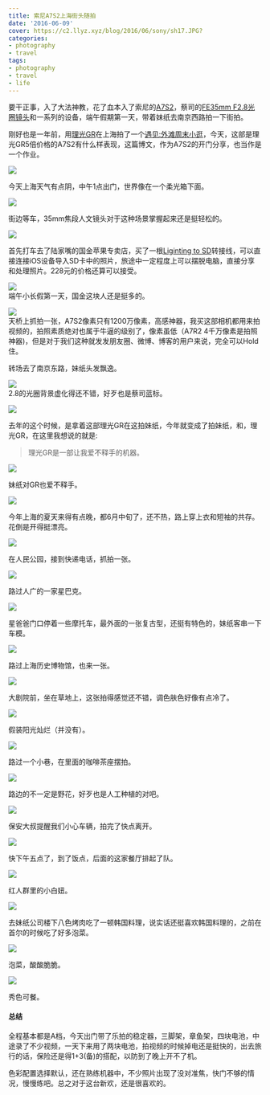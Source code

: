 ```yaml
---
title: 索尼A7S2上海街头随拍
date: '2016-06-09'
cover: https://c2.llyz.xyz/blog/2016/06/sony/sh17.JPG?
categories:
- photography
- travel
tags:
- photography
- travel
- life
---
```



要干正事，入了大法神教，花了血本入了索尼的[A7S2](https://s.taobao.com/search?q=a7s2&imgfile=&commend=all&ssid=s5-e&search_type=item&sourceId=tb.index&spm=a21bo.50862.201856-taobao-item.1&ie=utf8&initiative_id=tbindexz_20160610&app=detailproduct&through=1)，蔡司的[FE35mm F2.8光圈镜头](https://s.taobao.com/search?q=fe35+2.8&imgfile=&ie=utf8)和一系列的设备，端午假期第一天，带着妹纸去南京西路拍一下街拍。

刚好也是一年前，用[理光GR](https://luolei.org/tag/ricohgr/)在上海拍了一个[遇见:外滩周末小逛](https://luolei.org/meet-shanghai-july/)，今天，这部是理光GR5倍价格的A7S2有什么样表现，这篇博文，作为A7S2的开门分享，也当作是一个作业。

![](https://c2.llyz.xyz/blog/2016/06/sony/sh1.JPG)

今天上海天气有点阴，中午1点出门，世界像在一个柔光箱下面。

![](https://c2.llyz.xyz/blog/2016/06/sony/sh2.JPG)

街边等车，35mm焦段人文镜头对于这种场景掌握起来还是挺轻松的。

![](https://c2.llyz.xyz/blog/2016/06/sony/sh4.JPG)

首先打车去了陆家嘴的国金苹果专卖店，买了一根[Liginting to SD](https://www.apple.com/cn/shop/product/MJYT2FE/A/lightning-%E8%87%B3-sd-%E5%8D%A1%E7%9B%B8%E6%9C%BA%E8%AF%BB%E5%8D%A1%E5%99%A8?fnode=91)转接线，可以直接连接iOS设备导入SD卡中的照片，旅途中一定程度上可以摆脱电脑，直接分享和处理照片。228元的价格还算可以接受。

![](https://c2.llyz.xyz/blog/2016/06/sony/sh5.JPG)  
端午小长假第一天，国金这块人还是挺多的。

![](https://c2.llyz.xyz/blog/2016/06/sony/sh6.JPG)  
天桥上抓拍一张，A7S2像素只有1200万像素，高感神器，我买这部相机都用来拍视频的，拍照素质绝对也属于牛逼的级别了，像素虽低（A7R2 4千万像素是拍照神器)，但是对于我们这种就发发朋友圈、微博、博客的用户来说，完全可以Hold住。

转场去了南京东路，妹纸头发飘逸。

![](https://c2.llyz.xyz/blog/2016/06/sony/sh8.JPG)  
2.8的光圈背景虚化得还不错，好歹也是蔡司蓝标。

![](https://c2.llyz.xyz/blog/2016/06/sony/sh9.JPG)

去年的这个时候，是拿着这部理光GR在这拍妹纸，今年就变成了拍妹纸，和，理光GR，在这里我想说的就是:

> 理光GR是一部让我爱不释手的机器。

![](https://c2.llyz.xyz/blog/2016/06/sony/sh11.JPG)

妹纸对GR也爱不释手。

![](https://c2.llyz.xyz/blog/2016/06/sony/sh12.JPG)

今年上海的夏天来得有点晚，都6月中旬了，还不热，路上穿上衣和短袖的共存。花倒是开得挺漂亮。

![](https://c2.llyz.xyz/blog/2016/06/sony/sh13.JPG)

在人民公园，接到快递电话，抓拍一张。

![](https://c2.llyz.xyz/blog/2016/06/sony/sh14.JPG)

路过人广的一家星巴克。

![](https://c2.llyz.xyz/blog/2016/06/sony/sh15.JPG)

星爸爸门口停着一些摩托车，最外面的一张复古型，还挺有特色的，妹纸客串一下车模。

![](https://c2.llyz.xyz/blog/2016/06/sony/sh16.JPG)

路过上海历史博物馆，也来一张。

![](https://c2.llyz.xyz/blog/2016/06/sony/sh17.JPG)

大剧院前，坐在草地上，这张拍得感觉还不错，调色肤色好像有点冷了。

![](https://c2.llyz.xyz/blog/2016/06/sony/sh18.JPG)

假装阳光灿烂（并没有）。

![](https://c2.llyz.xyz/blog/2016/06/sony/sh19.JPG)

路过一个小巷，在里面的咖啡茶座摆拍。

![](https://c2.llyz.xyz/blog/2016/06/sony/sh20.JPG)

路边的不一定是野花，好歹也是人工种植的对吧。

![](https://c2.llyz.xyz/blog/2016/06/sony/sh22.JPG)

保安大叔提醒我们小心车辆，拍完了快点离开。

![](https://c2.llyz.xyz/blog/2016/06/sony/sh23.JPG)

快下午五点了，到了饭点，后面的这家餐厅排起了队。

![](https://c2.llyz.xyz/blog/2016/06/sony/sh24.JPG)

红人群里的小白妞。

![](https://c2.llyz.xyz/blog/2016/06/sony/sh25.JPG)

去妹纸公司楼下八色烤肉吃了一顿韩国料理，说实话还挺喜欢韩国料理的，之前在首尔的时候吃了好多泡菜。

![](https://c2.llyz.xyz/blog/2016/06/sony/sh26.JPG)

泡菜，酸酸脆脆。

![](https://c2.llyz.xyz/blog/2016/06/sony/sh27.JPG)

秀色可餐。

#### 总结

全程基本都是A档，今天出门带了乐拍的稳定器，三脚架，章鱼架，四块电池，中途录了不少视频，一天下来用了两块电池，拍视频的时候掉电还是挺快的，出去旅行的话，保险还是得1+3(备)的搭配，以防到了晚上开不了机。

色彩配置选择默认，还在熟练机器中，不少照片出现了没对准焦，快门不够的情况，慢慢练吧。总之对于这台新欢，还是很喜欢的。
